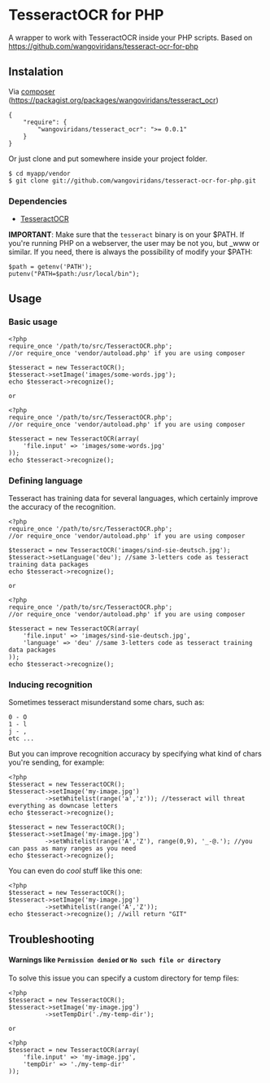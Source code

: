 # TesseractOCR for PHP

  A wrapper to work with TesseractOCR inside your PHP scripts.
  Based on https://github.com/wangoviridans/tesseract-ocr-for-php

## Instalation

  Via [composer](http://getcomposer.org/)
  (https://packagist.org/packages/wangoviridans/tesseract_ocr)

    {
        "require": {
            "wangoviridans/tesseract_ocr": ">= 0.0.1"
        }
    }

  Or just clone and put somewhere inside your project folder.

    $ cd myapp/vendor
    $ git clone git://github.com/wangoviridans/tesseract-ocr-for-php.git

### Dependencies

-  [TesseractOCR](http://code.google.com/p/tesseract-ocr/)

**IMPORTANT**: Make sure that the `tesseract` binary is on your $PATH.
  If you're running PHP on a webserver, the user may be not you, but \_www or
  similar.
  If you need, there is always the possibility of modify your $PATH:

    $path = getenv('PATH');
    putenv("PATH=$path:/usr/local/bin");

## Usage

### Basic usage

    <?php
    require_once '/path/to/src/TesseractOCR.php';
    //or require_once 'vendor/autoload.php' if you are using composer

    $tesseract = new TesseractOCR();
    $tesseract->setImage('images/some-words.jpg');
    echo $tesseract->recognize();

    or

    <?php
    require_once '/path/to/src/TesseractOCR.php';
    //or require_once 'vendor/autoload.php' if you are using composer

    $tesseract = new TesseractOCR(array(
        'file.input' => 'images/some-words.jpg'
    ));
    echo $tesseract->recognize();

### Defining language

Tesseract has training data for several languages, which certainly improve
the accuracy of the recognition.

    <?php
    require_once '/path/to/src/TesseractOCR.php';
    //or require_once 'vendor/autoload.php' if you are using composer

    $tesseract = new TesseractOCR('images/sind-sie-deutsch.jpg');
    $tesseract->setLanguage('deu'); //same 3-letters code as tesseract training data packages
    echo $tesseract->recognize();

    or

    <?php
    require_once '/path/to/src/TesseractOCR.php';
    //or require_once 'vendor/autoload.php' if you are using composer

    $tesseract = new TesseractOCR(array(
        'file.input' => 'images/sind-sie-deutsch.jpg',
        'language' => 'deu' //same 3-letters code as tesseract training data packages
    ));
    echo $tesseract->recognize();

### Inducing recognition

  Sometimes tesseract misunderstand some chars, such as:

    0 - O
    1 - l
    j - ,
    etc ...

  But you can improve recognition accuracy by specifying what kind of chars
  you're sending, for example:

    <?php
    $tesseract = new TesseractOCR();
    $tesseract->setImage('my-image.jpg')
              ->setWhitelist(range('a','z')); //tesseract will threat everything as downcase letters
    echo $tesseract->recognize();

    $tesseract = new TesseractOCR();
    $tesseract->setImage('my-image.jpg')
              ->setWhitelist(range('A','Z'), range(0,9), '_-@.'); //you can pass as many ranges as you need
    echo $tesseract->recognize();

  You can even do *cool* stuff like this one:

    <?php
    $tesseract = new TesseractOCR();
    $tesseract->setImage('my-image.jpg')
              ->setWhitelist(range('A','Z'));
    echo $tesseract->recognize(); //will return "GIT"

## Troubleshooting

#### Warnings like `Permission denied` or `No such file or directory`

  To solve this issue you can specify a custom directory for temp files:

    <?php
    $tesseract = new TesseractOCR();
    $tesseract->setImage('my-image.jpg')
              ->setTempDir('./my-temp-dir');

    or

    <?php
    $tesseract = new TesseractOCR(array(
        'file.input' => 'my-image.jpg',
        'tempDir' => './my-temp-dir'
    ));

